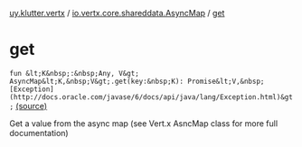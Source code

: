 [uy.klutter.vertx](../index.md) / [io.vertx.core.shareddata.AsyncMap](index.md) / [get](.)


# get

`fun &lt;K&nbsp;:&nbsp;Any, V&gt; AsyncMap&lt;K,&nbsp;V&gt;.get(key:&nbsp;K): Promise&lt;V,&nbsp;[Exception](http://docs.oracle.com/javase/6/docs/api/java/lang/Exception.html)&gt;` [(source)](https://github.com/kohesive/klutter/blob/master/vertx3-jdk8/src/main/kotlin/uy/klutter/vertx/VertxSharedData.kt#L110)

Get a value from the async map (see Vert.x AsncMap class for more full documentation)



